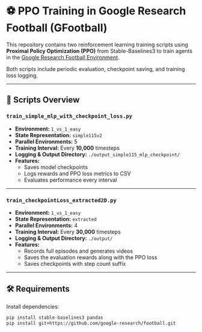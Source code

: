 # ⚽ PPO Training in Google Research Football (GFootball)

This repository contains two reinforcement learning training scripts using **Proximal Policy Optimization (PPO)** from Stable-Baselines3 to train agents in the [Google Research Football Environment](https://github.com/google-research/football).

Both scripts include periodic evaluation, checkpoint saving, and training loss logging.

---

## 📂 Scripts Overview

###  `train_simple_mlp_with_checkpoint_loss.py`

- **Environment:** `1_vs_1_easy`
- **State Representation:** `simple115v2`
- **Parallel Environments:** 5
- **Training Interval:** Every **10,000** timesteps
- **Logging & Output Directory:** `./output_simple115_mlp_checkpoint/`
- **Features:**
  - Saves model checkpoints
  - Logs rewards and PPO loss metrics to CSV
  - Evaluates performance every interval

---

###  `train_checkpointLoss_extracted2D.py`

- **Environment:** `1_vs_1_easy`
- **State Representation:** `extracted`
- **Parallel Environments:** 4
- **Training Interval:** Every **30,000** timesteps
- **Logging & Output Directory:** `./output/`
- **Features:**
  - Records full episodes and generates videos
  - Saves the evaluation rewards along with the PPO loss 
  - Saves checkpoints with step count suffix

---

## 🛠️ Requirements

Install dependencies:

```bash
pip install stable-baselines3 pandas
pip install git+https://github.com/google-research/football.git

